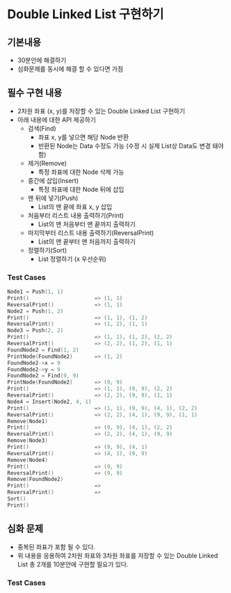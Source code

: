 # Double Linked List 구현하기
## 기본내용
- 30분안에 해결하기
- 심화문제를 동시에 해결 할 수 있다면 가점

## 필수 구현 내용
- 2차원 좌표 (x, y)를 저장할 수 있는 Double Linked List 구현하기
- 아래 내용에 대한 API 제공하기
  - 검색(Find)
    - 좌표 x, y를 넣으면 해당 Node 반환
    - 반환된 Node는 Data 수정도 가능 (수정 시 실제 List상 Data도 변경 돼야함)
  - 제거(Remove)
    - 특정 좌표에 대한 Node 삭제 가능
  - 중간에 삽입(Insert)
    - 특정 좌표에 대한 Node 뒤에 삽입
  - 맨 뒤에 넣기(Push)
    - List의 맨 끝에 좌표 x, y 삽입
  - 처음부터 리스트 내용 출력하기(Print)
    - List의 맨 처음부터 맨 끝까지 출력하기
  - 마지막부터 리스트 내용 출력하기(ReversalPrint)
    - List의 맨 끝부터 맨 처음까지 출력하기
  - 정렬하기(Sort)
    - List 정렬하기 (x 우선순위)

### Test Cases
```cpp
Node1 = Push(1, 1)
Print()                     => (1, 1)
ReversalPrint()             => (1, 1)
Node2 = Push(1, 2)
Print()                     => (1, 1), (1, 2)
ReversalPrint()             => (1, 2), (1, 1)
Node3 = Push(2, 2)
Print()                     => (1, 1), (1, 2), (2, 2)
ReversalPrint()             => (2, 2), (1, 2), (1, 1)
FoundNode2 = Find(1, 2)
PrintNode(FoundNode2)       => (1, 2)
FoundNode2->x = 9
FoundNode2->y = 9
FoundNode2 = Find(9, 9)
PrintNode(FoundNode2)       => (9, 9)
Print()                     => (1, 1), (9, 9), (2, 2)
ReversalPrint()             => (2, 2), (9, 9), (1, 1)
Node4 = Insert(Node2, 4, 1)
Print()                     => (1, 1), (9, 9), (4, 1), (2, 2)
ReversalPrint()             => (2, 2), (4, 1), (9, 9), (1, 1)
Remove(Node1)
Print()                     => (9, 9), (4, 1), (2, 2)
ReversalPrint()             => (2, 2), (4, 1), (9, 9)
Remove(Node3)
Print()                     => (9, 9), (4, 1)
ReversalPrint()             => (4, 1), (9, 9)
Remove(Node4)
Print()                     => (9, 9)
ReversalPrint()             => (9, 9)
Remove(FoundNode2)
Print()                     => 
ReversalPrint()             => 
Sort()
Print()
```


## 심화 문제
- 중복된 좌표가 포함 될 수 있다.
- 위 내용을 응용하여 2차원 좌표와 3차원 좌표를 저장할 수 있는 Double Linked List 총 2개를 10분안에 구현할 필요가 있다.

### Test Cases
